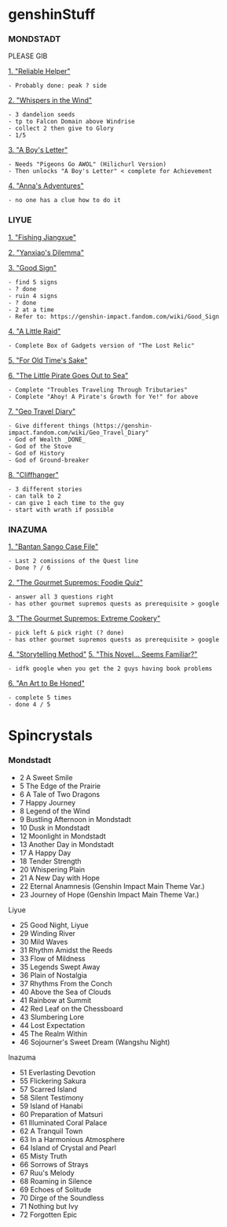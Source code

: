 # genshinStuff </h1>

<h3>MONDSTADT</h3>

PLEASE GIB

<ins>1. "Reliable Helper"</ins>

    - Probably done: peak ? side

<ins>2. "Whispers in the Wind" </ins>

    - 3 dandelion seeds
    - tp to Falcon Domain above Windrise
    - collect 2 then give to Glory
    - 1/5

<ins>3. "A Boy's Letter"</ins>

    - Needs "Pigeons Go AWOL" (Hilichurl Version)
    - Then unlocks "A Boy's Letter" < complete for Achievement

<ins>4. "Anna's Adventures"</ins>

    - no one has a clue how to do it

<h3>LIYUE</h3>

<ins>1. "Fishing Jiangxue"</ins>

<ins>2. "Yanxiao's Dilemma"</ins>

<ins>3. "Good Sign"</ins>

    - find 5 signs
    - ? done
    - ruin 4 signs
    - ? done
    - 2 at a time
    - Refer to: https://genshin-impact.fandom.com/wiki/Good_Sign

<ins>4. "A Little Raid"</ins>

    - Complete Box of Gadgets version of "The Lost Relic"

<ins>5. "For Old Time's Sake"</ins>

<ins>6. "The Little Pirate Goes Out to Sea"<ins>

    - Complete "Troubles Traveling Through Tributaries"
    - Complete "Ahoy! A Pirate's Growth for Ye!" for above

<ins>7. "Geo Travel Diary"</ins>

    - Give different things (https://genshin-impact.fandom.com/wiki/Geo_Travel_Diary"
    - God of Wealth _DONE_
    - God of the Stove
    - God of History
    - God of Ground-breaker

<ins>8. "Cliffhanger"</ins>

    - 3 different stories
    - can talk to 2
    - can give 1 each time to the guy
    - start with wrath if possible

<h3>INAZUMA</h3>

<ins>1. "Bantan Sango Case File"</ins>

    - Last 2 comissions of the Quest line
    - Done ? / 6

<ins>2. "The Gourmet Supremos: Foodie Quiz"</ins>

    - answer all 3 questions right
    - has other gourmet supremos quests as prerequisite > google

<ins>3. "The Gourmet Supremos: Extreme Cookery"</ins>

    - pick left & pick right (? done)
    - has other gourmet supremos quests as prerequisite > google

<ins>4. "Storytelling Method"</ins>
<ins>5. "This Novel... Seems Familiar?"</ins>

    - idfk google when you get the 2 guys having book problems

<ins>6. "An Art to Be Honed"</ins>

    - complete 5 times
    - done 4 / 5

# Spincrystals </h1>

<h3> Mondstadt </h3>

- 2 A Sweet Smile
- 5 The Edge of the Prairie
- 6 A Tale of Two Dragons
- 7 Happy Journey
- 8 Legend of the Wind
- 9 Bustling Afternoon in Mondstadt
- 10 Dusk in Mondstadt
- 12 Moonlight in Mondstadt
- 13 Another Day in Mondstadt
- 17 A Happy Day
- 18 Tender Strength
- 20 Whispering Plain
- 21 A New Day with Hope
- 22 Eternal Anamnesis (Genshin Impact Main Theme Var.)
- 23 Journey of Hope (Genshin Impact Main Theme Var.)

Liyue

- 25 Good Night, Liyue
- 29 Winding River
- 30 Mild Waves
- 31 Rhythm Amidst the Reeds
- 33 Flow of Mildness
- 35 Legends Swept Away
- 36 Plain of Nostalgia
- 37 Rhythms From the Conch
- 40 Above the Sea of Clouds
- 41 Rainbow at Summit
- 42 Red Leaf on the Chessboard
- 43 Slumbering Lore
- 44 Lost Expectation
- 45 The Realm Within
- 46 Sojourner's Sweet Dream (Wangshu Night)

Inazuma

- 51 Everlasting Devotion
- 55 Flickering Sakura
- 57 Scarred Island
- 58 Silent Testimony
- 59 Island of Hanabi
- 60 Preparation of Matsuri
- 61 Illuminated Coral Palace
- 62 A Tranquil Town
- 63 In a Harmonious Atmosphere
- 64 Island of Crystal and Pearl
- 65 Misty Truth
- 66 Sorrows of Strays
- 67 Ruu's Melody
- 68 Roaming in Silence
- 69 Echoes of Solitude
- 70 Dirge of the Soundless
- 71 Nothing but Ivy
- 72 Forgotten Epic

